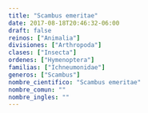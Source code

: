 ```yaml
---
title: "Scambus emeritae"
date: 2017-08-18T20:46:32-06:00
draft: false
reinos: ["Animalia"]
divisiones: ["Arthropoda"]
clases: ["Insecta"]
ordenes: ["Hymenoptera"]
familias: ["Ichneumonidae"]
generos: ["Scambus"]
nombre_cientifico: "Scambus emeritae"
nombre_comun: ""
nombre_ingles: ""
---
```

